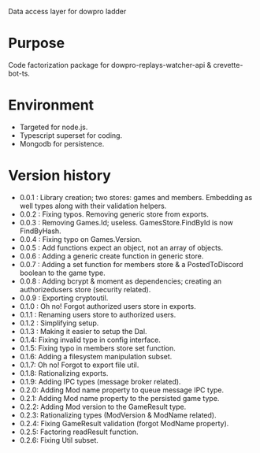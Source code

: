 ﻿Data access layer for dowpro ladder

# Purpose

Code factorization package for dowpro-replays-watcher-api & crevette-bot-ts.

# Environment

- Targeted for node.js.
- Typescript superset for coding.
- Mongodb for persistence.

# Version history

*  0.0.1 : Library creation; two stores: games and members. Embedding as well types along with their validation helpers.
*  0.0.2 : Fixing typos. Removing generic store from exports.
*  0.0.3 : Removing Games.Id; useless. GamesStore.FindById is now FindByHash.
*  0.0.4 : Fixing typo on Games.Version.
*  0.0.5 : Add functions expect an object, not an array of objects.
*  0.0.6 : Adding a generic create function in generic store.
*  0.0.7 : Adding a set function for members store & a PostedToDiscord boolean to the game type.
*  0.0.8 : Adding bcrypt & moment as dependencies; creating an authorizedusers store (security related).
*  0.0.9 : Exporting cryptoutil.
*  0.1.0 : Oh no! Forgot authorized users store in exports.
*  0.1.1 : Renaming users store to authorized users.
*  0.1.2 : Simplifying setup.
*  0.1.3 : Making it easier to setup the Dal.
*  0.1.4: Fixing invalid type in config interface.
*  0.1.5: Fixing typo in members store set function.
*  0.1.6: Adding a filesystem manipulation subset.
*  0.1.7: Oh no! Forgot to export file util.
*  0.1.8: Rationalizing exports.
*  0.1.9: Adding IPC types (message broker related).
*  0.2.0: Adding Mod name property to queue message IPC type.
*  0.2.1: Adding Mod name property to the persisted game type.
*  0.2.2: Adding Mod version to the GameResult type.
*  0.2.3: Rationalizing types (ModVersion & ModName related).
*  0.2.4: Fixing GameResult validation (forgot ModName property).
*  0.2.5: Factoring readResult function.
*  0.2.6: Fixing Util subset.